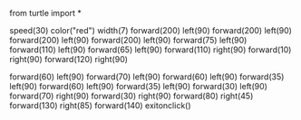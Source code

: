 from turtle import *

speed(30)
color("red")
width(7)
forward(200)
left(90)
forward(200)
left(90)
forward(200)
left(90)
forward(200)
left(90)
forward(75)
left(90)
forward(110)
left(90)
forward(65)
left(90)
forward(110)
right(90)
forward(10)
right(90)
forward(120)
right(90)

forward(60)
left(90)
forward(70)
left(90)
forward(60)
left(90)
forward(35)
left(90)
forward(60)
left(90)
forward(35)
left(90)
forward(30)
left(90)
forward(70)
right(90)
forward(30)
right(90)
forward(80)
right(45)
forward(130)
right(85)
forward(140)
exitonclick()
